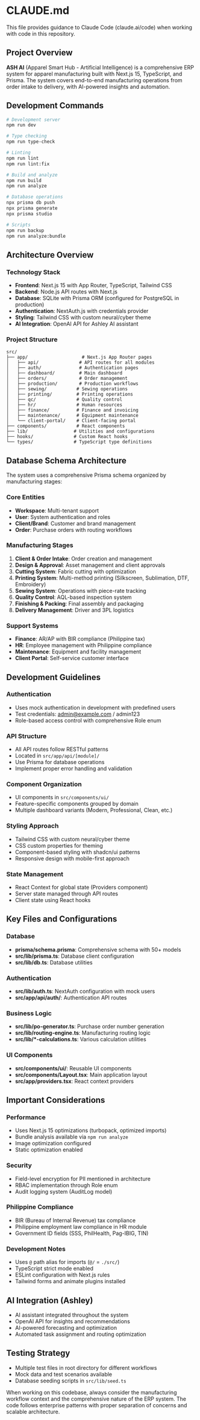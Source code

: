 # CLAUDE.md

This file provides guidance to Claude Code (claude.ai/code) when working with code in this repository.

## Project Overview

**ASH AI** (Apparel Smart Hub - Artificial Intelligence) is a comprehensive ERP system for apparel manufacturing built with Next.js 15, TypeScript, and Prisma. The system covers end-to-end manufacturing operations from order intake to delivery, with AI-powered insights and automation.

## Development Commands

```bash
# Development server
npm run dev

# Type checking
npm run type-check

# Linting
npm run lint
npm run lint:fix

# Build and analyze
npm run build
npm run analyze

# Database operations
npx prisma db push
npx prisma generate
npx prisma studio

# Scripts
npm run backup
npm run analyze:bundle
```

## Architecture Overview

### Technology Stack
- **Frontend**: Next.js 15 with App Router, TypeScript, Tailwind CSS
- **Backend**: Node.js API routes with Next.js
- **Database**: SQLite with Prisma ORM (configured for PostgreSQL in production)
- **Authentication**: NextAuth.js with credentials provider
- **Styling**: Tailwind CSS with custom neural/cyber theme
- **AI Integration**: OpenAI API for Ashley AI assistant

### Project Structure
```
src/
├── app/                    # Next.js App Router pages
│   ├── api/               # API routes for all modules
│   ├── auth/              # Authentication pages
│   ├── dashboard/         # Main dashboard
│   ├── orders/            # Order management
│   ├── production/        # Production workflows
│   ├── sewing/           # Sewing operations
│   ├── printing/         # Printing operations
│   ├── qc/               # Quality control
│   ├── hr/               # Human resources
│   ├── finance/          # Finance and invoicing
│   ├── maintenance/      # Equipment maintenance
│   └── client-portal/    # Client-facing portal
├── components/           # React components
├── lib/                 # Utilities and configurations
├── hooks/               # Custom React hooks
└── types/               # TypeScript type definitions
```

## Database Schema Architecture

The system uses a comprehensive Prisma schema organized by manufacturing stages:

### Core Entities
- **Workspace**: Multi-tenant support
- **User**: System authentication and roles
- **Client/Brand**: Customer and brand management
- **Order**: Purchase orders with routing workflows

### Manufacturing Stages
1. **Client & Order Intake**: Order creation and management
2. **Design & Approval**: Asset management and client approvals
3. **Cutting System**: Fabric cutting with optimization
4. **Printing System**: Multi-method printing (Silkscreen, Sublimation, DTF, Embroidery)
5. **Sewing System**: Operations with piece-rate tracking
6. **Quality Control**: AQL-based inspection system
7. **Finishing & Packing**: Final assembly and packaging
8. **Delivery Management**: Driver and 3PL logistics

### Support Systems
- **Finance**: AR/AP with BIR compliance (Philippine tax)
- **HR**: Employee management with Philippine compliance
- **Maintenance**: Equipment and facility management
- **Client Portal**: Self-service customer interface

## Development Guidelines

### Authentication
- Uses mock authentication in development with predefined users
- Test credentials: admin@example.com / admin123
- Role-based access control with comprehensive Role enum

### API Structure
- All API routes follow RESTful patterns
- Located in `src/app/api/[module]/`
- Use Prisma for database operations
- Implement proper error handling and validation

### Component Organization
- UI components in `src/components/ui/`
- Feature-specific components grouped by domain
- Multiple dashboard variants (Modern, Professional, Clean, etc.)

### Styling Approach
- Tailwind CSS with custom neural/cyber theme
- CSS custom properties for theming
- Component-based styling with shadcn/ui patterns
- Responsive design with mobile-first approach

### State Management
- React Context for global state (Providers component)
- Server state managed through API routes
- Client state using React hooks

## Key Files and Configurations

### Database
- **prisma/schema.prisma**: Comprehensive schema with 50+ models
- **src/lib/prisma.ts**: Database client configuration
- **src/lib/db.ts**: Database utilities

### Authentication
- **src/lib/auth.ts**: NextAuth configuration with mock users
- **src/app/api/auth/**: Authentication API routes

### Business Logic
- **src/lib/po-generator.ts**: Purchase order number generation
- **src/lib/routing-engine.ts**: Manufacturing routing logic
- **src/lib/*-calculations.ts**: Various calculation utilities

### UI Components
- **src/components/ui/**: Reusable UI components
- **src/components/Layout.tsx**: Main application layout
- **src/app/providers.tsx**: React context providers

## Important Considerations

### Performance
- Uses Next.js 15 optimizations (turbopack, optimized imports)
- Bundle analysis available via `npm run analyze`
- Image optimization configured
- Static optimization enabled

### Security
- Field-level encryption for PII mentioned in architecture
- RBAC implementation through Role enum
- Audit logging system (AuditLog model)

### Philippine Compliance
- BIR (Bureau of Internal Revenue) tax compliance
- Philippine employment law compliance in HR module
- Government ID fields (SSS, PhilHealth, Pag-IBIG, TIN)

### Development Notes
- Uses `@` path alias for imports (`@/` = `./src/`)
- TypeScript strict mode enabled
- ESLint configuration with Next.js rules
- Tailwind forms and animate plugins installed

## AI Integration (Ashley)
- AI assistant integrated throughout the system
- OpenAI API for insights and recommendations
- AI-powered forecasting and optimization
- Automated task assignment and routing optimization

## Testing Strategy
- Multiple test files in root directory for different workflows
- Mock data and test scenarios available
- Database seeding scripts in `src/lib/seed.ts`

When working on this codebase, always consider the manufacturing workflow context and the comprehensive nature of the ERP system. The code follows enterprise patterns with proper separation of concerns and scalable architecture.